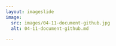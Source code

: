 ```yaml
---
layout: imageslide
image:
  src: images/04-11-document-github.jpg
  alt: 04-11-document-github.md

---
```


